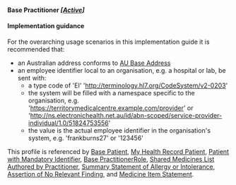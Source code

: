 #### Base Practitioner *[[Active](http://hl7.org/fhir/stu3/valueset-publication-status.html)]*

#### Implementation guidance
For the overarching usage scenarios in this implementation guide it is recommended that:
* an Australian address conforms to [AU Base Address](http://hl7.org.au/fhir/base/aubase1.1/StructureDefinition-au-address.html)
* an employee identifier local to an organisation, e.g. a hospital or lab, be sent with:
  * a type code of 'EI' 'http://terminology.hl7.org/CodeSystem/v2-0203'
  * the system will be filled with a namespace specific to the organisation, e.g. 'https://territorymedicalcentre.example.com/provider' or 'http://ns.electronichealth.net.au/id/abn-scoped/service-provider-individual/1.0/51824753556'
  * the value is the actual employee identifier in the organisation's system, e.g. 'frankburns27' or '123456'
  
This profile is referenced by [Base Patient](StructureDefinition-patient-dh-base-1.html), [My Health Record Patient](StructureDefinition-patient-mhr-1.html), [Patient with Mandatory Identifier](StructureDefinition-patient-ident-1.html),
[Base PractitionerRole](StructureDefinition-practitionerrole-dh-base-1.html), [Shared Medicines List Authored by Practitioner](StructureDefinition-composition-sml-prac-1.html), 
[Summary Statement of Allergy or Intolerance](StructureDefinition-allergyintolerance-summary-1.html),
[Assertion of No Relevant Finding](StructureDefinition-observation-norelevantfinding-1.html),
and [Medicine Item Statement](StructureDefinition-medicationstatement-detailed-1.html).
